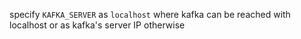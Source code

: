 specify `KAFKA_SERVER` as `localhost` where kafka can be reached with localhost or as kafka's server IP otherwise
